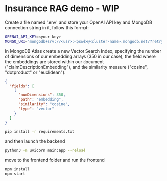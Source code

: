 # Insurance RAG demo - WIP

Create a file named '.env' and store your OpenAI API key and MongoDB connection string in it, follow this format:

```bash
OPENAI_API_KEY=<your key>
MONGO_URI="mongodb+srv://<usr>:<pswd>@<cluster-name>.mongodb.net/?retryWrites=true&w=majority"
```
In MongoDB Atlas create a new Vector Search Index, specifying the number of dimensions of our embedding arrays (350 in our case),
the field where the embeddings are stored within our document ("claimDescriptionEmbedding"), and the similarity measure ("cosine", "dotproduct" or "euclidean").
```json
{
  "fields": [
    {
      "numDimensions": 350,
      "path": "embedding",
      "similarity": "cosine",
      "type": "vector"
    }
  ]
}
```

``` bash  
pip install -r requirements.txt
```

and then launch the backend

```bash
python3 -m uvicorn main:app --reload
```
move to the frontend folder and run the frontend

```bash
npm install
npm start
```

